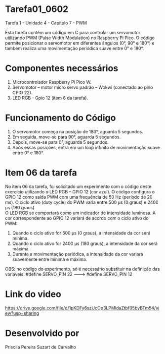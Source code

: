 # Tarefa01_0602
Tarefa 1 - Unidade 4 - Capítulo 7 - PWM

Esta tarefa contém um código em C para controlar um servomotor utilizando PWM (Pulse Width Modulation) no Raspberry Pi Pico. O código permite posicionar o servomotor em diferentes ângulos (0°, 90° e 180°) e também realiza uma movimentação periódica suave entre 0° e 180°.

# Componentes necessários  
1) Microcontrolador Raspberry Pi Pico W.  
2) Servomotor – motor micro servo padrão – Wokwi (conectado ao pino GPIO 22).  
3) LED RGB - Gpio 12 (item 6 da tarefa).  
  
# Funcionamento do Código  
1) O servomotor começa na posição de 180°, aguarda 5 segundos.  
2) Em seguida, move-se para 90°, aguarda 5 segundos.  
3) Depois, move-se para 0°, aguarda 5 segundos.  
4) Após essas posições, entra em um loop infinito de movimentação suave entre 0° e 180°.  

# Item 06 da tarefa
No item 06 da tarefa, foi solicitado um experimento com o código deste exercício utilizando o LED RGB – GPIO 12 (cor azul). O código configura o GPIO 12 como saída PWM com uma frequência de 50 Hz (período de 20 ms). O ciclo ativo (duty cycle) do PWM varia entre 500 µs (0 graus) e 2400 µs (180 graus).   
O LED RGB se comportará como um indicador de intensidade luminosa. A cor correspondente ao GPIO 12 variará de acordo com o ciclo ativo do PWM:
1) Quando o ciclo ativo for 500 µs (0 graus), a intensidade da cor será mínima.  
2) Quando o ciclo ativo for 2400 µs (180 graus), a intensidade da cor será máxima.  
3) Durante a movimentação periódica, a intensidade da cor variará suavemente entre mínima e máxima.

OBS: no código do experimento, só é necessário substituir na definição das variáveis: #define SERVO_PIN 22 ---> #define SERVO_PIN 12

# Link do video  
https://drive.google.com/file/d/1pKDFy6szUcOp3LPMldaZtbf05byBTm54/view?usp=sharing  
  
# Desenvolvido por   
Priscila Pereira Suzart de Carvalho
